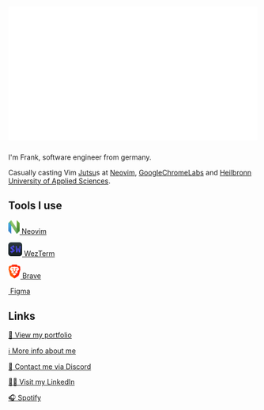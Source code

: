 <h1><img src="https://raw.githubusercontent.com/Frank-Mayer/Frank-Mayer/master/img/header.svg"/></h1>

I'm Frank, software engineer from germany.

Casually casting Vim [Jutsu](https://naruto.fandom.com/wiki/Jutsu)s at [Neovim](https://github.com/neovim), [GoogleChromeLabs](https://github.com/GoogleChromeLabs) and [Heilbronn University of Applied Sciences](https://www.hs-heilbronn.de/).

## Tools I use

<a href="https://neovim.io/" target="_blank"><img style="height: 2em" alt="" src="https://raw.githubusercontent.com/Frank-Mayer/Frank-Mayer/master/img/neovim.svg" /> Neovim</a>

<a href="https://github.com/wez/wezterm" target="_blank"><img style="height: 2em" alt="" src="https://raw.githubusercontent.com/Frank-Mayer/Frank-Mayer/master/img/wezterm.svg" /> WezTerm</a>

<a href="https://brave.com/" target="_blank"><img style="height: 2em" alt="" src="https://raw.githubusercontent.com/Frank-Mayer/Frank-Mayer/master/img/brave.svg" /> Brave</a>

<a href="https://www.figma.com/" target="_blank"><img style="height: 2em" alt="" src="https://upload.wikimedia.org/wikipedia/commons/3/33/Figma-logo.svg" /> Figma</a>

## Links

[👀 View my portfolio](https://www.frank-mayer.io/#my_portfolio)

[ℹ️ More info about me](https://www.frank-mayer.io/#about_me)

[💬 Contact me via Discord](https://discordapp.com/users/383628783187394561)

[👨‍💻 Visit my LinkedIn](https://linkedin.com/in/frank-mayer-de)

[🎧 Spotify](https://open.spotify.com/user/u73d67nen42ugnzo2zucxqotd?si=9f0df48fb51c42f5)
